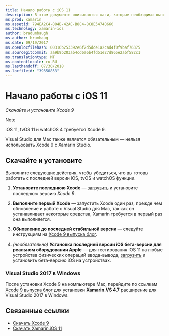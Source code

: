 ```yaml
---
title: Начало работы с iOS 11
description: В этом документе описываются шаги, которые необходимо выполнить, чтобы приступить к разработке приложений iOS 11. Он описывает, как скачать Xcode и обновление Visual Studio 2017.
ms.prod: xamarin
ms.assetid: 794EA2C4-884B-42AC-B8C4-8C8E5474B660
ms.technology: xamarin-ios
author: bradumbaugh
ms.author: brumbaug
ms.date: 09/19/2017
ms.openlocfilehash: 00316b253392e6f2d5dde1a2cad4f0f9baf76375
ms.sourcegitcommit: aa9b9b203ab4cd6a6b4fd51e27d865e2abf582c1
ms.translationtype: MT
ms.contentlocale: ru-RU
ms.lasthandoff: 07/30/2018
ms.locfileid: "39350853"
---
```

# <a name="getting-started-with-ios-11"></a>Начало работы с iOS 11

_Скачайте и установите Xcode 9_

> [!NOTE]
> iOS 11, tvOS 11 и watchOS 4 требуется Xcode 9.
>
> Visual Studio для Mac также является обязательным — нельзя использовать Xcode 9 с Xamarin Studio.

## <a name="download-and-install"></a>Скачайте и установите

Выполните следующие действия, чтобы убедиться, что вы готовы работать с последней версии iOS, tvOS и watchOS функции.

1. **Установите последнюю Xcode** — [загрузить](https://developer.apple.com/download/) и установите последнюю версию _Xcode 9_.

2. **Выполните первый Xcode** — запустить Xcode один раз, прежде чем обновление и работе с Visual Studio для Mac, так как он устанавливает некоторые средства, Xamarin требуется в первый раз она выполняется.

3. **Обновление до последней стабильной версии** — следуйте инструкциям на [Xcode 9 выпуска блог](https://releases.xamarin.com/stable-release-15-3-5-with-xcode-9-support/).

4. _(необязательно)_  **Установка последней версии iOS бета-версии для реальном оборудовании Apple** — для тестирования iOS 11 на любые устройства физических операций ввода-вывода, [загрузить](https://developer.apple.com/download/) и установить бета-версию iOS на устройствах.


### <a name="visual-studio-2017-on-windows"></a>Visual Studio 2017 в Windows

После установки Xcode 9 на компьютере Mac, перейдите по ссылкам [Xcode 9 выпуска блог](https://releases.xamarin.com/stable-release-15-3-5-with-xcode-9-support/) для установки **Xamarin.VS 4.7** расширение для Visual Studio 2017 в Windows.


## <a name="related-links"></a>Связанные ссылки

- [Скачать Xcode 9](https://developer.apple.com/download/)
- [Скачать Xamarin.iOS 11](https://releases.xamarin.com/stable-release-15-3-5-with-xcode-9-support/)
